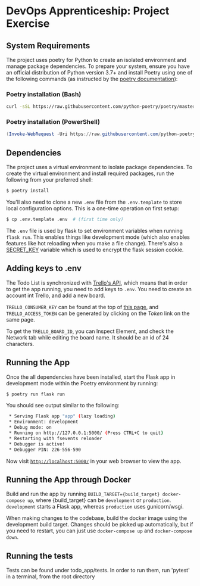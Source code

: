 # DevOps Apprenticeship: Project Exercise

## System Requirements

The project uses poetry for Python to create an isolated environment and manage package dependencies. To prepare your system, ensure you have an official distribution of Python version 3.7+ and install Poetry using one of the following commands (as instructed by the [poetry documentation](https://python-poetry.org/docs/#system-requirements)):

### Poetry installation (Bash)

```bash
curl -sSL https://raw.githubusercontent.com/python-poetry/poetry/master/install-poetry.py | python -
```

### Poetry installation (PowerShell)

```powershell
(Invoke-WebRequest -Uri https://raw.githubusercontent.com/python-poetry/poetry/master/install-poetry.py -UseBasicParsing).Content | python -
```

## Dependencies

The project uses a virtual environment to isolate package dependencies. To create the virtual environment and install required packages, run the following from your preferred shell:

```bash
$ poetry install
```

You'll also need to clone a new `.env` file from the `.env.template` to store local configuration options. This is a one-time operation on first setup:

```bash
$ cp .env.template .env  # (first time only)
```

The `.env` file is used by flask to set environment variables when running `flask run`. This enables things like development mode (which also enables features like hot reloading when you make a file change). There's also a [SECRET_KEY](https://flask.palletsprojects.com/en/1.1.x/config/#SECRET_KEY) variable which is used to encrypt the flask session cookie.

## Adding keys to .env

The Todo List is synchronized with [Trello's API](https://trello.com), which means that in order to get the app running, you need to add keys to `.env`. You need to create an account int Trello, and add a new board.

`TRELLO_CONSUMER_KEY` can be found at the top of [this page](https://trello.com/app-key), and `TRELLO_ACCESS_TOKEN` can be generated by clicking on the _Token_ link on the same page.

To get the `TRELLO_BOARD_ID`, you can Inspect Element, and check the Network tab while editing the board name. It should be an id of 24 characters.

## Running the App

Once the all dependencies have been installed, start the Flask app in development mode within the Poetry environment by running:
```bash
$ poetry run flask run
```

You should see output similar to the following:
```bash
 * Serving Flask app "app" (lazy loading)
 * Environment: development
 * Debug mode: on
 * Running on http://127.0.0.1:5000/ (Press CTRL+C to quit)
 * Restarting with fsevents reloader
 * Debugger is active!
 * Debugger PIN: 226-556-590
```
Now visit [`http://localhost:5000/`](http://localhost:5000/) in your web browser to view the app.

## Running the App through Docker

Build and run the app by running `BUILD_TARGET={build_target} docker-compose up`, where {build_target} can be `development` or `production`.
`development` starts a Flask app, whereas `production` uses gunicorn/wsgi.

When making changes to the codebase, build the docker image using the development build target. Changes should be picked up automatically, but if you need to restart, you can just use `docker-compose up` and `docker-compose down`.

## Running the tests

Tests can be found under todo_app/tests. In order to run them, run 'pytest' in a terminal, from the root directory

